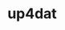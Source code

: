 ---
description: 聚会 app，没人，但技术实现正确。
layout: post
results:
- primaryGenreName: Social Networking
  version: '1.0'
  formattedPrice: 免费
  genreIds:
  - '6005'
  - '6012'
  artworkUrl60: http://is5.mzstatic.com/image/thumb/Purple20/v4/f8/c1/07/f8c10711-b25e-3b16-c288-7b7db696c83e/source/60x60bb.jpg
  minimumOsVersion: '8.0'
  appletvScreenshotUrls: &a []
  sellerName: Slim Software Limited
  supportedDevices:
  - iPad2Wifi
  - iPad23G
  - iPhone4S
  - iPadThirdGen
  - iPadThirdGen4G
  - iPhone5
  - iPodTouchFifthGen
  - iPadFourthGen
  - iPadFourthGen4G
  - iPadMini
  - iPadMini4G
  - iPhone5c
  - iPhone5s
  - iPhone6
  - iPhone6Plus
  - iPodTouchSixthGen
  genres:
  - 社交
  - 生活
  currentVersionReleaseDate: '2016-05-05T16:01:00Z'
  trackName: up4dat
  isVppDeviceBasedLicensingEnabled: true
  description: Finally, a new and better way of getting in touch with those
    you know and care about. Create and share events with a few taps and no
    more awkward conversation or long message threads. See friends nearby,
    and invite them for a quick coffee or a meet-up. Create groups to add
    your crew members quickly for a hangout in your favourite spot. We don't
    believe in maybes so go ahead and enjoy real life socialising.
  price: 0
  trackId: 1107291598
  releaseDate: '2016-05-05T16:01:00Z'
  advisories:
  - 偶尔/轻微的烟酒或毒品使用或相关内容
  screenshotUrls:
  - http://a1.mzstatic.com/us/r30/Purple20/v4/9a/f3/d7/9af3d7c1-4f44-2469-d4a9-29f035af6551/screen1136x1136.jpeg
  - http://a2.mzstatic.com/us/r30/Purple60/v4/44/bd/9b/44bd9bcb-8948-6a09-aaed-160606445f0c/screen1136x1136.jpeg
  - http://a4.mzstatic.com/us/r30/Purple20/v4/31/a2/4c/31a24c42-1f67-6e24-c525-94f42767ba5e/screen1136x1136.jpeg
  - http://a5.mzstatic.com/us/r30/Purple30/v4/40/fc/78/40fc7889-446f-16c0-954d-296a68e9791f/screen1136x1136.jpeg
  - http://a4.mzstatic.com/us/r30/Purple60/v4/1d/04/6c/1d046c17-26d2-89f3-172b-16ebb4eb967e/screen1136x1136.jpeg
  artistViewUrl: https://itunes.apple.com/cn/developer/slim-software-limited/id1107291597?uo=4
  primaryGenreId: 6005
  kind: software
  fileSizeBytes: '33439670'
  sellerUrl: https://www.up4dat.com/
  trackContentRating: 12+
  bundleId: co.slimsoftware.up4dat
  trackCensoredName: up4dat
  contentAdvisoryRating: 12+
  isGameCenterEnabled: false
  artistName: Slim Software Limited
  languageCodesISO2A:
  - EN
  features: *a
  wrapperType: software
  artworkUrl512: http://is5.mzstatic.com/image/thumb/Purple20/v4/f8/c1/07/f8c10711-b25e-3b16-c288-7b7db696c83e/source/512x512bb.jpg
  artworkUrl100: http://is5.mzstatic.com/image/thumb/Purple20/v4/f8/c1/07/f8c10711-b25e-3b16-c288-7b7db696c83e/source/100x100bb.jpg
  trackViewUrl: https://geo.itunes.apple.com/cn/app/up4dat/id1107291598?mt=8&uo=4
  artistId: 1107291597
  currency: CNY
  ipadScreenshotUrls: *a
category: 社交
tags: tag1
resultCount: 1
title: up4dat

---